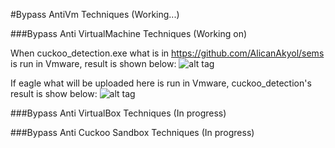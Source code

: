 
#Bypass AntiVm Techniques (Working...)

###Bypass Anti VirtualMachine Techniques (Working on)

When cuckoo_detection.exe what is in https://github.com/AlicanAkyol/sems is run in Vmware, result is shown below:
![alt tag](https://github.com/AlicanAkyol/sems/blob/master/vmware_normal.png)

If eagle what will be uploaded here is run in Vmware, cuckoo_detection's result is show below:
![alt tag](https://github.com/AlicanAkyol/eagle/blob/master/vmware_eagle.png)

###Bypass Anti VirtualBox Techniques (In progress)

###Bypass Anti Cuckoo Sandbox Techniques (In progress)
